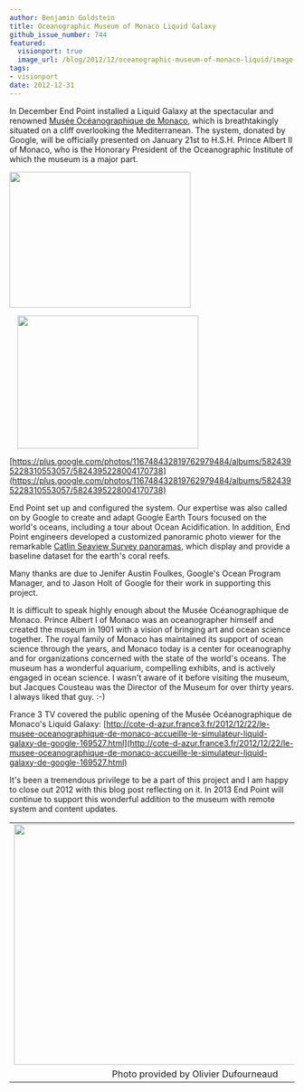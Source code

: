 ```yaml
---
author: Benjamin Goldstein
title: Oceanographic Museum of Monaco Liquid Galaxy
github_issue_number: 744
featured:
  visionport: true
  image_url: /blog/2012/12/oceanographic-museum-of-monaco-liquid/image-0-big.jpeg
tags:
- visionport
date: 2012-12-31
---
```




In December End Point installed a Liquid Galaxy at the spectacular and renowned [Musée Océanographique de Monaco](http://www.oceano.mc/), which is breathtakingly situated on a cliff overlooking the Mediterranean. The system, donated by Google, will be officially presented on January 21st to H.S.H. Prince Albert II of Monaco, who is the Honorary President of the Oceanographic Institute of which the museum is a major part.

<a href="/blog/2012/12/oceanographic-museum-of-monaco-liquid/image-0-big.jpeg" imageanchor="1" style="clear: left; float: left; margin-bottom: 1em; margin-right: 1em;"><img border="0" height="240" src="/blog/2012/12/oceanographic-museum-of-monaco-liquid/image-0.jpeg" style="cursor: move;" width="320"/></a>

<a href="/blog/2012/12/oceanographic-museum-of-monaco-liquid/image-1-big.jpeg" imageanchor="1" style="margin-left: 1em; margin-right: 1em;"><img border="0" height="235" src="/blog/2012/12/oceanographic-museum-of-monaco-liquid/image-1.jpeg" style="cursor: move;" width="320"/></a>

[https://plus.google.com/photos/116748432819762979484/albums/5824395228310553057/5824395228004170738](https://plus.google.com/photos/116748432819762979484/albums/5824395228310553057/5824395228004170738)

End Point set up and configured the system. Our expertise was also called on by Google to create and adapt Google Earth Tours focused on the world's oceans, including a tour about Ocean Acidification. In addition, End Point engineers developed a customized panoramic photo viewer for the remarkable [Catlin Seaview Survey panoramas](http://www.catlinseaviewsurvey.com/), which display and provide a baseline dataset for the earth's coral reefs.

Many thanks are due to Jenifer Austin Foulkes, Google's Ocean Program Manager, and to Jason Holt of Google for their work in supporting this project.

It is difficult to speak highly enough about the Musée Océanographique de Monaco. Prince Albert I of Monaco was an oceanographer himself and created the museum in 1901 with a vision of bringing art and ocean science together. The royal family of Monaco has maintained its support of ocean science through the years, and Monaco today is a center for oceanography and for organizations concerned with the state of the world's oceans. The museum has a wonderful aquarium, compelling exhibits, and is actively engaged in ocean science. I wasn't aware of it before visiting the museum, but Jacques Cousteau was the Director of the Museum for over thirty years. I always liked that guy. :-)

France 3 TV covered the public opening of the Musée Océanographique de Monaco's Liquid Galaxy: [http://cote-d-azur.france3.fr/2012/12/22/le-musee-oceanographique-de-monaco-accueille-le-simulateur-liquid-galaxy-de-google-169527.html](http://cote-d-azur.france3.fr/2012/12/22/le-musee-oceanographique-de-monaco-accueille-le-simulateur-liquid-galaxy-de-google-169527.html)

It's been a tremendous privilege to be a part of this project and I am happy to close out 2012 with this blog post reflecting on it. In 2013 End Point will continue to support this wonderful addition to the museum with remote system and content updates.

<table align="center" cellpadding="0" cellspacing="0" class="tr-caption-container" style="margin-left: auto; margin-right: auto; text-align: center;"><tbody>
<tr><td style="text-align: center;"><a href="/blog/2012/12/oceanographic-museum-of-monaco-liquid/image-2-big.jpeg" imageanchor="1" style="margin-left: auto; margin-right: auto;"><img border="0" height="425" src="/blog/2012/12/oceanographic-museum-of-monaco-liquid/image-2.jpeg" width="640"/></a></td></tr>
<tr><td class="tr-caption" style="text-align: center;">Photo provided by Olivier Dufourneaud</td></tr>
</tbody></table>


